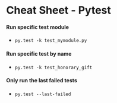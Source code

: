 # Cheat Sheet - Pytest

#### Run specific test module

- `py.test -k test_mymodule.py`

#### Run specific test by name

- `py.test -k test_honorary_gift`

#### Only run the last failed tests

- `py.test --last-failed`
